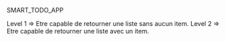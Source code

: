 SMART_TODO_APP


Level 1 => Etre capable de retourner une liste sans aucun item. 
Level 2 => Etre capable de retourner une liste avec un item.